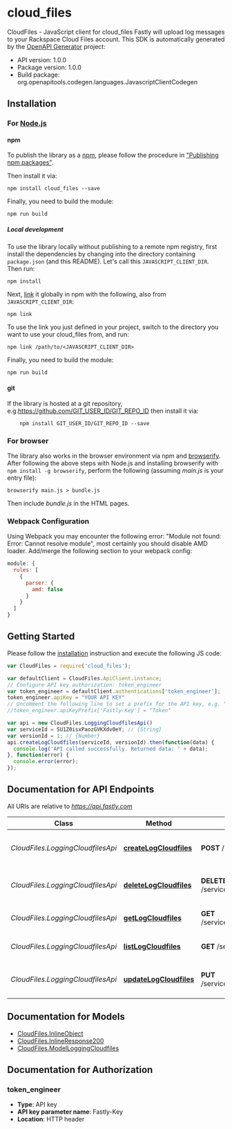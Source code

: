 # cloud_files

CloudFiles - JavaScript client for cloud_files
Fastly will upload log messages to your Rackspace Cloud Files account.
This SDK is automatically generated by the [OpenAPI Generator](https://openapi-generator.tech) project:

- API version: 1.0.0
- Package version: 1.0.0
- Build package: org.openapitools.codegen.languages.JavascriptClientCodegen

## Installation

### For [Node.js](https://nodejs.org/)

#### npm

To publish the library as a [npm](https://www.npmjs.com/), please follow the procedure in ["Publishing npm packages"](https://docs.npmjs.com/getting-started/publishing-npm-packages).

Then install it via:

```shell
npm install cloud_files --save
```

Finally, you need to build the module:

```shell
npm run build
```

##### Local development

To use the library locally without publishing to a remote npm registry, first install the dependencies by changing into the directory containing `package.json` (and this README). Let's call this `JAVASCRIPT_CLIENT_DIR`. Then run:

```shell
npm install
```

Next, [link](https://docs.npmjs.com/cli/link) it globally in npm with the following, also from `JAVASCRIPT_CLIENT_DIR`:

```shell
npm link
```

To use the link you just defined in your project, switch to the directory you want to use your cloud_files from, and run:

```shell
npm link /path/to/<JAVASCRIPT_CLIENT_DIR>
```

Finally, you need to build the module:

```shell
npm run build
```

#### git

If the library is hosted at a git repository, e.g.https://github.com/GIT_USER_ID/GIT_REPO_ID
then install it via:

```shell
    npm install GIT_USER_ID/GIT_REPO_ID --save
```

### For browser

The library also works in the browser environment via npm and [browserify](http://browserify.org/). After following
the above steps with Node.js and installing browserify with `npm install -g browserify`,
perform the following (assuming *main.js* is your entry file):

```shell
browserify main.js > bundle.js
```

Then include *bundle.js* in the HTML pages.

### Webpack Configuration

Using Webpack you may encounter the following error: "Module not found: Error:
Cannot resolve module", most certainly you should disable AMD loader. Add/merge
the following section to your webpack config:

```javascript
module: {
  rules: [
    {
      parser: {
        amd: false
      }
    }
  ]
}
```

## Getting Started

Please follow the [installation](#installation) instruction and execute the following JS code:

```javascript
var CloudFiles = require('cloud_files');

var defaultClient = CloudFiles.ApiClient.instance;
// Configure API key authorization: token_engineer
var token_engineer = defaultClient.authentications['token_engineer'];
token_engineer.apiKey = "YOUR API KEY"
// Uncomment the following line to set a prefix for the API key, e.g. "Token" (defaults to null)
//token_engineer.apiKeyPrefix['Fastly-Key'] = "Token"

var api = new CloudFiles.LoggingCloudfilesApi()
var serviceId = SU1Z0isxPaozGVKXdv0eY; // {String} 
var versionId = 1; // {Number} 
api.createLogCloudfiles(serviceId, versionId).then(function(data) {
  console.log('API called successfully. Returned data: ' + data);
}, function(error) {
  console.error(error);
});


```

## Documentation for API Endpoints

All URIs are relative to *https://api.fastly.com*

Class | Method | HTTP request | Description
------------ | ------------- | ------------- | -------------
*CloudFiles.LoggingCloudfilesApi* | [**createLogCloudfiles**](docs/LoggingCloudfilesApi.md#createLogCloudfiles) | **POST** /service/{service_id}/version/{version_id}/logging/cloudfiles | Create a Cloud Files log endpoint
*CloudFiles.LoggingCloudfilesApi* | [**deleteLogCloudfiles**](docs/LoggingCloudfilesApi.md#deleteLogCloudfiles) | **DELETE** /service/{service_id}/version/{version_id}/logging/cloudfiles/{logging_cloudfiles_name} | Delete the Cloud Files log endpoint
*CloudFiles.LoggingCloudfilesApi* | [**getLogCloudfiles**](docs/LoggingCloudfilesApi.md#getLogCloudfiles) | **GET** /service/{service_id}/version/{version_id}/logging/cloudfiles/{logging_cloudfiles_name} | Get a Cloud Files log endpoint
*CloudFiles.LoggingCloudfilesApi* | [**listLogCloudfiles**](docs/LoggingCloudfilesApi.md#listLogCloudfiles) | **GET** /service/{service_id}/version/{version_id}/logging/cloudfiles | List Cloud Files log endpoints
*CloudFiles.LoggingCloudfilesApi* | [**updateLogCloudfiles**](docs/LoggingCloudfilesApi.md#updateLogCloudfiles) | **PUT** /service/{service_id}/version/{version_id}/logging/cloudfiles/{logging_cloudfiles_name} | Update the Cloud Files log endpoint


## Documentation for Models

 - [CloudFiles.InlineObject](docs/InlineObject.md)
 - [CloudFiles.InlineResponse200](docs/InlineResponse200.md)
 - [CloudFiles.ModelLoggingCloudfiles](docs/ModelLoggingCloudfiles.md)


## Documentation for Authorization



### token_engineer


- **Type**: API key
- **API key parameter name**: Fastly-Key
- **Location**: HTTP header

